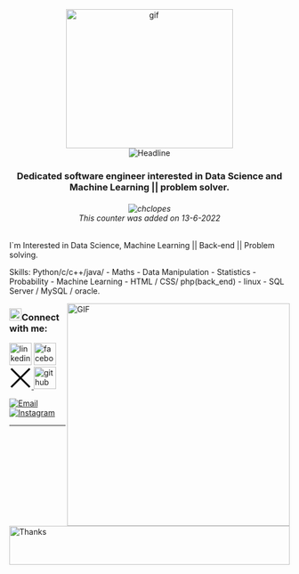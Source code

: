 <div align=center>
          <img alt="gif" align="center" src="https://github.com/A7medrajab1/Ahmed-Ragab/blob/main/git.jpg" width=300 height=250/>
    </div>

<div align=center>
        <img src="https://readme-typing-svg.herokuapp.com?color=%236FDA44&size=32&center=true&vCenter=true&width=600&height=50&lines=Hi+there+I'm+Ahmed+Ragab+%F0%9F%91%8B;ML;Passionate+Data+Scientist;Python+language+Enthusiast" alt="Headline" />
    </div>

<h3 align="center">Dedicated software engineer interested in Data Science and Machine Learning || problem solver.</h3>


<h6 align="center"><img src="https://komarev.com/ghpvc/?username=A7medrajab1&label=Profile%20views&color=0e75b6&style=flat" alt="chclopes" /><br><i>This counter was added on 13-6-2022</i></h6>




I`m Interested in Data Science, Machine Learning || Back-end || Problem solving.


Skills: Python/c/c++/java/ - Maths - Data Manipulation - Statistics - Probability - Machine Learning - HTML / CSS/ php(back_end) - linux - SQL Server / MySQL / oracle.





<img align="right" width="400" alt="GIF" src="https://blog.cloudlayer.io/content/images/2020/12/coding-freak.gif"/>




<h3 align="left"><img src="https://media.giphy.com/media/5WJ6SOKeNKrSzblU4R/giphy.gif" width=22 height=22>Connect with me:</h3> 

[<img src='https://cdn3.iconfinder.com/data/icons/capsocial-round/500/linkedin-64.png' alt='linkedin' height='40'>](https://www.linkedin.com/in/ahmed-ragab-5364a8269/)
[<img src='https://cdn2.iconfinder.com/data/icons/social-media-2285/512/1_Facebook_colored_svg_copy-128.png' alt='facebook' height='40'>](https://www.facebook.com/profile.php?id=100009257387480)
<a href="https://x.com/A7medRa94470272">
  <svg height="40" xmlns="http://www.w3.org/2000/svg" viewBox="0 0 24 24" fill="black">
    <path d="M2 2l20 20M22 2L2 22" stroke="black" stroke-width="2" fill="none"/>
  </svg>
</a>
[<img src='https://cdn4.iconfinder.com/data/icons/social-media-logos-6/512/71-github-64.png' alt='github' height='40'>](https://github.com/A7medrajab1)


<a href="mailto:ahmedelzaiaty2004@gmail.com"><img alt="Email" src="https://img.shields.io/badge/Email-ahmedelzaiaty2004@gmail.com-blue?style=flat-square&logo=gmail"></a><br>
<a href="https://www.instagram.com/a7mmed_ragab_1/"><img alt="Instagram" src="https://img.shields.io/badge/Instagram-a7mmed_ragab_1-blue?style=flat-square&logo=instagram"></a>


<hr>
 
<img align='center'  height="70" alt="Thanks" width="100%" src="https://github.com/A7medrajab1/Ahmed-Ragab/blob/main/Ahmed.svg">

